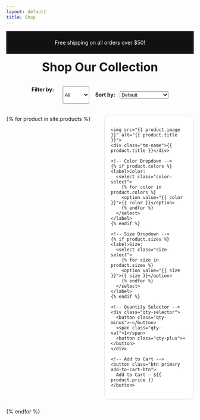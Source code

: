 ```yaml
---
layout: default
title: Shop
---
```


<!-- Notice Bar -->
<div class="notice-bar">
  <p>Free shipping on all orders over $50!</p>
</div>

<!-- Page Title -->
<h1 class="shop-title">Shop Our Collection</h1>

<!-- Filter + Sort Controls -->
<div class="controls">
  <label for="category-filter">Filter by:</label>
  <select id="category-filter">
    <option value="all">All</option>
    <option value="hoodies">Hoodies</option>
    <option value="hats">Hats</option>
    <option value="tees">Tees</option>
  </select>

  <label for="sort-filter">Sort by:</label>
  <select id="sort-filter">
    <option value="default">Default</option>
    <option value="low-high">Price: Low to High</option>
    <option value="high-low">Price: High to Low</option>
  </select>
</div>

<!-- Product Grid -->
<div class="product-grid" id="product-grid">
  {% for product in site.products %}
  <div class="tm-card"
       data-category="{{ product.category | downcase }}"
       data-price="{{ product.price }}"
       data-product-id="{{ product.id }}"
       data-variant-ids='{{ product.variants | jsonify }}'>

    <img src="{{ product.image }}" alt="{{ product.title }}">
    <div class="tm-name">{{ product.title }}</div>

    <!-- Color Dropdown -->
    {% if product.colors %}
    <label>Color:
      <select class="color-select">
        {% for color in product.colors %}
        <option value="{{ color }}">{{ color }}</option>
        {% endfor %}
      </select>
    </label>
    {% endif %}

    <!-- Size Dropdown -->
    {% if product.sizes %}
    <label>Size:
      <select class="size-select">
        {% for size in product.sizes %}
        <option value="{{ size }}">{{ size }}</option>
        {% endfor %}
      </select>
    </label>
    {% endif %}

    <!-- Quantity Selector -->
    <div class="qty-selector">
      <button class="qty-minus">-</button>
      <span class="qty-val">1</span>
      <button class="qty-plus">+</button>
    </div>

    <!-- Add to Cart -->
    <button class="btn primary add-to-cart-btn">
      Add to Cart – ${{ product.price }}
    </button>
  </div>
  {% endfor %}
</div>

<style>
/* Notice Bar */
.notice-bar {
  background: #111;
  color: #fff;
  padding: 0.5rem;
  text-align: center;
  margin-bottom: 1rem;
}

/* Title */
.shop-title {
  font-size: 2rem;
  text-align: center;
  margin: 1rem 0 2rem;
}

/* Controls */
.controls {
  display: flex;
  justify-content: center;
  gap: 1rem;
  margin-bottom: 2rem;
}
.controls label {
  font-weight: bold;
  margin-right: 0.5rem;
}

/* Product Grid */
.product-grid {
  display: grid;
  grid-template-columns: repeat(auto-fill, minmax(240px, 1fr));
  gap: 1.5rem;
}
.tm-card {
  display: flex;
  flex-direction: column;
  align-items: center;
  padding: 1rem;
  border: 1px solid #ddd;
  border-radius: 10px;
  background: #fff;
  min-height: 360px;
}
.tm-card img {
  max-width: 100%;
  max-height: 200px;
  object-fit: contain;
  margin-bottom: 0.75rem;
}
.tm-name {
  font-size: 1.1rem;
  font-weight: 600;
  margin-bottom: 0.5rem;
  text-align: center;
}
.tm-card label {
  font-size: 0.85rem;
  margin: 0.25rem 0;
}

/* Quantity Selector */
.qty-selector {
  display: flex;
  align-items: center;
  margin: 0.5rem 0;
}
.qty-minus, .qty-plus {
  width: 28px;
  height: 28px;
  border-radius: 50%;
  border: 1px solid #ccc;
  background: #f9f9f9;
  cursor: pointer;
  text-align: center;
}
.qty-val {
  min-width: 24px;
  text-align: center;
}

/* Buttons */
.btn.primary { 
  background: linear-gradient(90deg, #b30000, #001f5c); /* red → navy */
  color: #fff;
  border-radius: 8px;
  padding: 0.5rem 1rem;
  font-weight: bold;
  text-align: center;
  border: none;
  cursor: pointer;
  margin-top: auto;
}
.btn.primary:hover { opacity: 0.9; }
</style>

<script>
// Filtering and Sorting
const categoryFilter = document.getElementById("category-filter");
const sortFilter = document.getElementById("sort-filter");
const grid = document.getElementById("product-grid");

function applyFilters() {
  const category = categoryFilter.value;
  const products = [...grid.children];

  products.forEach(p => {
    p.style.display = (category === "all" || p.dataset.category === category) ? "flex" : "none";
  });

  if (sortFilter.value === "low-high") {
    products.sort((a,b) => a.dataset.price - b.dataset.price);
  } else if (sortFilter.value === "high-low") {
    products.sort((a,b) => b.dataset.price - a.dataset.price);
  }

  products.forEach(p => grid.appendChild(p));
}

categoryFilter.addEventListener("change", applyFilters);
sortFilter.addEventListener("change", applyFilters);

// Quantity buttons
document.querySelectorAll(".qty-minus").forEach(btn => {
  btn.addEventListener("click", e => {
    const val = e.target.nextElementSibling;
    let num = parseInt(val.textContent);
    if (num > 1) val.textContent = num - 1;
  });
});
document.querySelectorAll(".qty-plus").forEach(btn => {
  btn.addEventListener("click", e => {
    const val = e.target.previousElementSibling;
    let num = parseInt(val.textContent);
    val.textContent = num + 1;
  });
});
</script>
